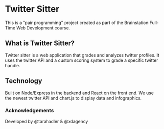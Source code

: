 # Twitter Sitter

This is a "pair programming" project created as part of the Brainstation Full-Time Web Development course.

## What is Twitter Sitter?

Twitter sitter is a web application that grades and analyzes twitter profiles. It uses the twitter API and a custom scoring system to grade a specific twitter handle.

## Technology

Built on Node/Express in the backend and React on the front end. We use the newest twitter API and chart.js to display data and infographics.

### Acknowledgements 

Developed by @tarahadler & @xdagency